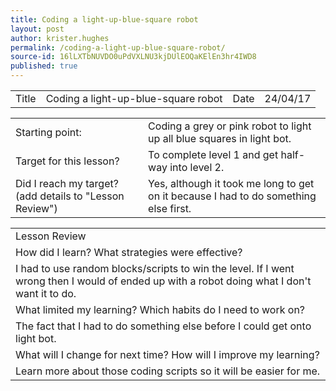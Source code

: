 ```yaml
---
title: Coding a light-up-blue-square robot
layout: post
author: krister.hughes
permalink: /coding-a-light-up-blue-square-robot/
source-id: 16lLXTbNUVDO0uPdVXLNU3kjDUlEOQaKElEn3hr4IWD8
published: true
---
```

<table>
  <tr>
    <td>Title</td>
    <td>Coding a light-up-blue-square robot</td>
    <td>Date</td>
    <td>24/04/17</td>
  </tr>
</table>


<table>
  <tr>
    <td>Starting point:</td>
    <td>Coding a grey or pink robot to light up all blue squares in light bot.
</td>
  </tr>
  <tr>
    <td>Target for this lesson?</td>
    <td>To complete level 1 and get half-way into level 2.</td>
  </tr>
  <tr>
    <td>Did I reach my target? 
(add details to "Lesson Review")</td>
    <td>Yes, although it took me long to get on it because I had to do something else first.</td>
  </tr>
</table>


<table>
  <tr>
    <td>Lesson Review</td>
  </tr>
  <tr>
    <td>How did I learn? What strategies were effective? </td>
  </tr>
  <tr>
    <td>I had to use random blocks/scripts to win the level. If I went wrong then I would of ended up with a robot doing what I don't want it to do.</td>
  </tr>
  <tr>
    <td>What limited my learning? Which habits do I need to work on? </td>
  </tr>
  <tr>
    <td>The fact that I had to do something else before I could get onto light bot. </td>
  </tr>
  <tr>
    <td>What will I change for next time? How will I improve my learning?</td>
  </tr>
  <tr>
    <td>Learn more about those coding scripts so it will be easier for me.</td>
  </tr>
</table>


